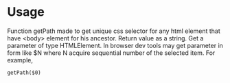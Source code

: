 # Usage
Function getPath made to get unique css selector for any html element that have &lt;body&gt; element for his ancestor. Return value as a string. Get a parameter of type HTMLElement. In browser dev tools may get parameter in form like $N where N acquire sequential number of the selected item.
For example,
``` console
getPath($0)
```
